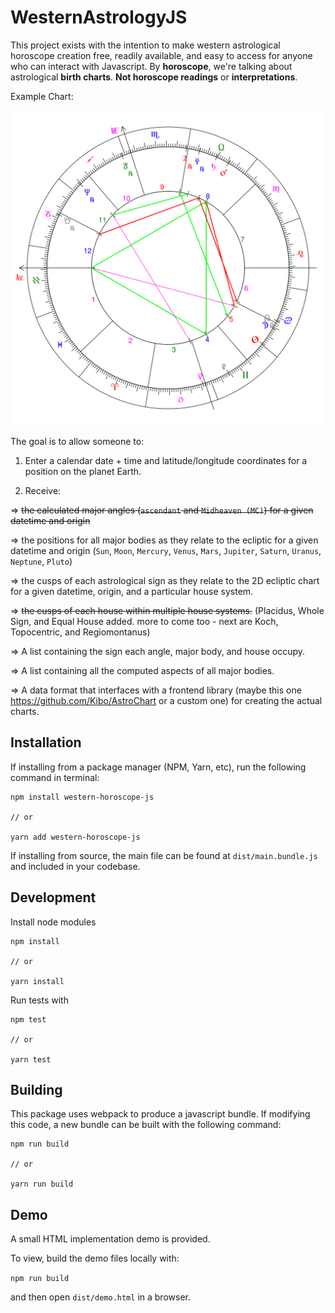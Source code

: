 # WesternAstrologyJS

This project exists with the intention to make western astrological horoscope creation free, readily available, and easy to access for anyone who can interact with Javascript. By **horoscope**, we're talking about astrological **birth charts**. **Not  horoscope readings** or **interpretations**.

Example Chart:

![Natal Chart Example](public/natal-chart.svg)

The goal is to allow someone to:

1) Enter a calendar date + time and latitude/longitude coordinates for a position on the planet Earth.

2) Receive:

  => ~~the calculated major angles (`ascendant` and `Midheaven (MC)`) for a given datetime and origin~~

  => the positions for all major bodies as they relate to the ecliptic for a given datetime and origin (`Sun`, `Moon`, `Mercury`, `Venus`, `Mars`, `Jupiter`, `Saturn`, `Uranus`, `Neptune`, `Pluto`)

  => the cusps of each astrological sign as they relate to the 2D ecliptic chart for a given datetime, origin, and a particular house system.

  => ~~the cusps of each house within multiple house systems.~~ (Placidus, Whole Sign, and Equal House added. more to come too - next are Koch, Topocentric, and Regiomontanus)

  => A list containing the sign each angle, major body, and house occupy.

  => A list containing all the computed aspects of all major bodies.

  => A data format that interfaces with a frontend library (maybe this one https://github.com/Kibo/AstroChart or a custom one) for creating the actual charts.

## Installation

If installing from a package manager (NPM, Yarn, etc), run the following command in terminal:

```
npm install western-horoscope-js

// or

yarn add western-horoscope-js
```

If installing from source, the main file can be found at `dist/main.bundle.js` and included in your codebase.

## Development

Install node modules

```
npm install

// or

yarn install
```

Run tests with

```
npm test

// or

yarn test
```


## Building

This package uses webpack to produce a javascript bundle. If modifying this code, a new bundle can be built with the following command:

```
npm run build

// or

yarn run build
```

## Demo

A small HTML implementation demo is provided.

To view, build the demo files locally with:

`npm run build`

and then open `dist/demo.html` in a browser.
